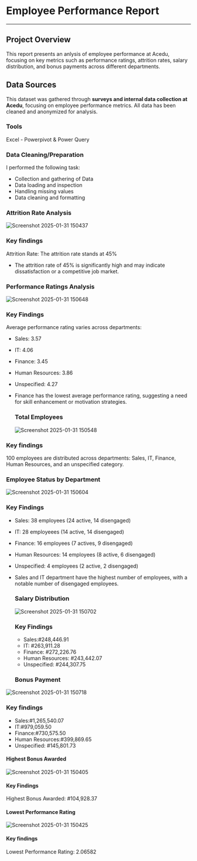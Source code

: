 # Employee Performance Report
---
## Project Overview
This report presents an anlysis of employee performance at Acedu, focusing on key metrics such as performance ratings, attrition rates, salary distribution, and bonus payments across different departments. 

## Data Sources  
This dataset was gathered through **surveys and internal data collection at Acedu**, focusing on employee performance metrics. All data has been cleaned and anonymized for analysis. 

### Tools
 Excel - Powerpivot & Power Query

 ### Data Cleaning/Preparation
 I performed the following task:
 - Collection and gathering of Data
 - Data loading and inspection
 - Handling missing values
 - Data cleaning and formatting

### Attrition Rate Analysis

![Screenshot 2025-01-31 150437](https://github.com/user-attachments/assets/072cd5ff-a6d4-4fd9-8b55-e797736fbf87)

### Key findings 
 Attrition Rate: The attrition rate stands at 45%
 - The attrition rate of 45% is significantly high and may indicate dissatisfaction or a competitive job market.
   
 
### Performance Ratings Analysis

![Screenshot 2025-01-31 150648](https://github.com/user-attachments/assets/c4137578-dd58-4906-ada4-be52e7b02164)

### Key Findings
 Average performance rating varies across departments:
 - Sales: 3.57
 - IT: 4.06
 - Finance: 3.45
 - Human Resources: 3.86
 - Unspecified: 4.27

- Finance has the lowest average performance rating, suggesting a need for skill enhancement or motivation strategies.


   ### Total Employees

   ![Screenshot 2025-01-31 150548](https://github.com/user-attachments/assets/307a6263-0bbf-4d99-a62b-179792aced39)

### Key findings
 100 employees are distributed across departments: Sales, IT, Finance, Human Resources, and an unspecified category.



### Employee Status by Department

![Screenshot 2025-01-31 150604](https://github.com/user-attachments/assets/58e5d80b-ab66-4164-b87e-e8fb72bb8bf4)

### Key Findings
- Sales: 38 employees (24 active, 14 disengaged)
- IT: 28 employeees (14 active, 14 disengaged)
- Finance: 16 employees (7 actives, 9 disengaged)
- Human Resources: 14 employees (8 active, 6 disengaged)
- Unspecified: 4 employees (2 active, 2 disengaged)

- Sales and IT department have the highest number of employees, with a notable number of disengaged employees.


   ### Salary Distribution

  ![Screenshot 2025-01-31 150702](https://github.com/user-attachments/assets/602636f5-4867-4c46-99d9-acb5ac633fa3)


  ### Key Findings
  - Sales:#248,446.91
  - IT: #263,911.28
  - Finance: #272,226.76
  - Human Resources: #243,442.07
  - Unspecified: #244,307.75
 
  ### Bonus Payment
  
![Screenshot 2025-01-31 150718](https://github.com/user-attachments/assets/11721cd3-18b2-46ed-8373-4ad433d24149)

### Key findings
- Sales:#1,265,540.07
- IT:#979,059.50
- Finance:#730,575.50
- Human Resources:#399,869.65
- Unspecified: #145,801.73

#### Highest Bonus Awarded

![Screenshot 2025-01-31 150405](https://github.com/user-attachments/assets/ddbfbc07-2c66-4ca2-a171-7a832c50c300)

#### Key Findings 
Highest Bonus Awarded: #104,928.37

#### Lowest Performance Rating 

![Screenshot 2025-01-31 150425](https://github.com/user-attachments/assets/e40f9309-d6e4-4a30-bc3b-6319dbaa67e5)

#### Key findings 
Lowest Performance Rating: 2.06582




